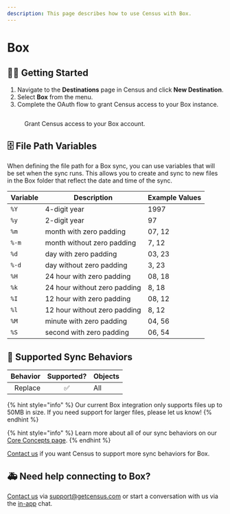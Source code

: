 ```yaml
---
description: This page describes how to use Census with Box.
---
```


# Box

## 🏃‍♀️ Getting Started

1. Navigate to the **Destinations** page in Census and click **New Destination**.
2. Select **Box** from the menu.
3. Complete the OAuth flow to grant Census access to your Box instance.

<figure><img src="../.gitbook/assets/image (24).png" alt=""><figcaption><p>Grant Census access to your Box account.</p></figcaption></figure>

## 🗄️ File Path Variables

When defining the file path for a Box sync, you can use variables that will be set when the sync runs. This allows you to create and sync to new files in the Box folder that reflect the date and time of the sync.

| **Variable** | **Description**              | **Example Values** |
| ------------ | ---------------------------- | ------------------ |
| `%Y`         | 4-digit year                 | 1997               |
| `%y`         | 2-digit year                 | 97                 |
| `%m`         | month with zero padding      | 07, 12             |
| `%-m`        | month without zero padding   | 7, 12              |
| `%d`         | day with zero padding        | 03, 23             |
| `%-d`        | day without zero padding     | 3, 23              |
| `%H`         | 24 hour with zero padding    | 08, 18             |
| `%k`         | 24 hour without zero padding | 8, 18              |
| `%I`         | 12 hour with zero padding    | 08, 12             |
| `%l`         | 12 hour without zero padding | 8, 12              |
| `%M`         | minute with zero padding     | 04, 56             |
| `%S`         | second with zero padding     | 06, 54             |

## 🔀 Supported Sync Behaviors

| **Behavior** | **Supported?** | **Objects** |
| -----------: | :------------: | ----------- |
|      Replace |        ✅       | All         |

{% hint style="info" %}
Our current Box integration only supports files up to 50MB in size. If you need support for larger files, please let us know!
{% endhint %}

{% hint style="info" %}
Learn more about all of our sync behaviors on our [Core Concepts page](../basics/core-concept.md#the-different-sync-behaviors).
{% endhint %}

[Contact us](mailto:support@getcensus.com) if you want Census to support more sync behaviors for Box.

## 🚑 Need help connecting to Box?

[Contact us](mailto:support@getcensus.com) via support@getcensus.com or start a conversation with us via the [in-app](https://app.getcensus.com) chat.
